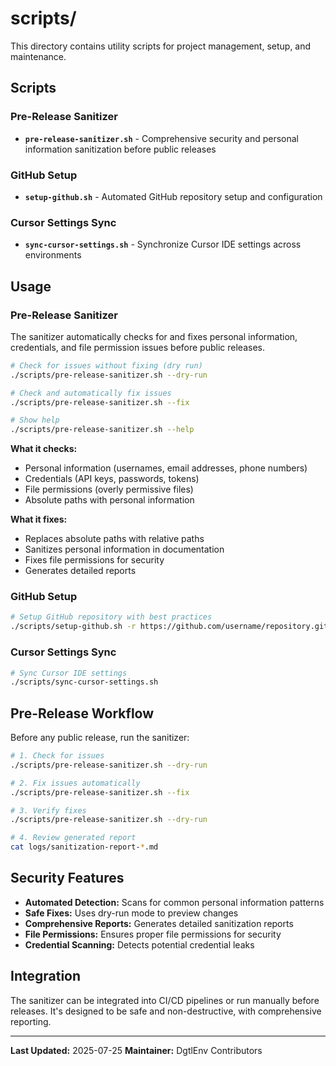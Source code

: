 # scripts/

This directory contains utility scripts for project management, setup, and maintenance.

## Scripts

### Pre-Release Sanitizer
- **`pre-release-sanitizer.sh`** - Comprehensive security and personal information sanitization before public releases

### GitHub Setup
- **`setup-github.sh`** - Automated GitHub repository setup and configuration

### Cursor Settings Sync
- **`sync-cursor-settings.sh`** - Synchronize Cursor IDE settings across environments

## Usage

### Pre-Release Sanitizer

The sanitizer automatically checks for and fixes personal information, credentials, and file permission issues before public releases.

```bash
# Check for issues without fixing (dry run)
./scripts/pre-release-sanitizer.sh --dry-run

# Check and automatically fix issues
./scripts/pre-release-sanitizer.sh --fix

# Show help
./scripts/pre-release-sanitizer.sh --help
```

**What it checks:**
- Personal information (usernames, email addresses, phone numbers)
- Credentials (API keys, passwords, tokens)
- File permissions (overly permissive files)
- Absolute paths with personal information

**What it fixes:**
- Replaces absolute paths with relative paths
- Sanitizes personal information in documentation
- Fixes file permissions for security
- Generates detailed reports

### GitHub Setup

```bash
# Setup GitHub repository with best practices
./scripts/setup-github.sh -r https://github.com/username/repository.git
```

### Cursor Settings Sync

```bash
# Sync Cursor IDE settings
./scripts/sync-cursor-settings.sh
```

## Pre-Release Workflow

Before any public release, run the sanitizer:

```bash
# 1. Check for issues
./scripts/pre-release-sanitizer.sh --dry-run

# 2. Fix issues automatically
./scripts/pre-release-sanitizer.sh --fix

# 3. Verify fixes
./scripts/pre-release-sanitizer.sh --dry-run

# 4. Review generated report
cat logs/sanitization-report-*.md
```

## Security Features

- **Automated Detection:** Scans for common personal information patterns
- **Safe Fixes:** Uses dry-run mode to preview changes
- **Comprehensive Reports:** Generates detailed sanitization reports
- **File Permissions:** Ensures proper file permissions for security
- **Credential Scanning:** Detects potential credential leaks

## Integration

The sanitizer can be integrated into CI/CD pipelines or run manually before releases. It's designed to be safe and non-destructive, with comprehensive reporting.

---

**Last Updated:** 2025-07-25
**Maintainer:** DgtlEnv Contributors

